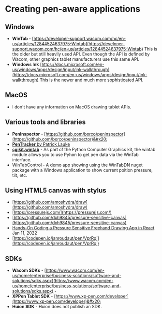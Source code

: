 # Creating pen-aware applications

## **Windows**&#x20;

* **WinTab** - [https://developer-support.wacom.com/hc/en-us/articles/12844524637975-Wintab](https://developer-support.wacom.com/hc/en-us/articles/12844524637975-Wintab) This is the older but still heavily used API. Even though the API is defined by Wacom, other graphics tablet manufacturers use this same API.
* **Windows Ink** [https://docs.microsoft.com/en-us/windows/apps/design/input/ink-walkthrough](https://docs.microsoft.com/en-us/windows/apps/design/input/ink-walkthrough) This is the newer and much more sophisticated API.

## **MacOS**

* I don't have any information on MacOS drawing tablet APIs.

## Various tools and libraries

* **PenInspector** - [https://github.com/borco/peninspector](https://github.com/borco/peninspector)&#x20;
* [**PenTracker** by Patrick Lauke](pentracker-by-patrick-lauke.md)&#x20;
* [**cgikit.wintab**](https://cgkit.sourceforge.net/doc2/wintab.html) - As part of the Python Computer Graphics kit, the wintab module allows you to use Pyhon to get pen data via the WinTab interface.
* [WinTabControl](https://github.com/DennisWacom/WintabControl/) - A demo app showing using the WinTabDN nuget package with a Windows application to show current poition pressure, tilt, etc.

## Using HTML5 canvas with stylus

* [https://github.com/amoshydra/draw](https://github.com/amoshydra/draw) &#x20;
* [https://pressurejs.com/](https://pressurejs.com/)  &#x20;
* [https://github.com/dxh9845/pressure-sensitive-canvas](https://github.com/dxh9845/pressure-sensitive-canvas)  &#x20;
* [Hands-On Coding a Pressure Sensitive Freehand Drawing App in React](https://youtu.be/WbPhV1dyva4) Jan 11, 2022&#x20;
* [https://codepen.io/janroudaut/pen/VprRqj](https://codepen.io/janroudaut/pen/VprRqj)  &#x20;

## SDKs

* **Wacom SDKs** - [https://www.wacom.com/en-us/home/enterprise/business-solutions/software-and-solutions/sdks.aspx](https://www.wacom.com/en-us/home/enterprise/business-solutions/software-and-solutions/sdks.aspx) -
* **XPPen Tablet SDK** - [https://www.xp-pen.com/developer](https://www.xp-pen.com/developer)&#x20;
* **Huion SDK** - Huion does not publish an SDK.



